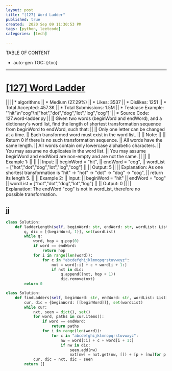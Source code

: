 ```yaml
---
layout: post
title: "[127] Word Ladder"
published: true
created:  2020 Sep 09 11:30:53 PM
tags: [python, leetcode]
categories: [tech]

---
```


TABLE OF CONTENT

* auto-gen TOC:
{:toc}

- - -

# [[127] Word Ladder](https://leetcode.com/problems/word-ladder/description/)
|| 
|| * algorithms
|| * Medium (27.29%)
|| * Likes:    3537
|| * Dislikes: 1251
|| * Total Accepted:    457.3K
|| * Total Submissions: 1.5M
|| * Testcase Example:  '"hit"\n"cog"\n["hot","dot","dog","lot","log","cog"]'
|| * Source Code:       127.word-ladder.py
|| 
|| Given two words (beginWord and endWord), and a dictionary's word list, find
the length of shortest transformation sequence from beginWord to endWord, such
that:
|| 
|| 	Only one letter can be changed at a time.
|| 	Each transformed word must exist in the word list.
|| 
|| Note:
|| 
|| 	Return 0 if there is no such transformation sequence.
|| 	All words have the same length.
|| 	All words contain only lowercase alphabetic characters.
|| 	You may assume no duplicates in the word list.
|| 	You may assume beginWord and endWord are non-empty and are not the same.
|| 
|| 
|| Example 1:
|| 
|| 
|| Input:
|| beginWord = "hit",
|| endWord = "cog",
|| wordList = ["hot","dot","dog","lot","log","cog"]
|| 
|| Output: 5
|| 
|| Explanation: As one shortest transformation is "hit" -> "hot" -> "dot" -> "dog" -> "cog",
|| return its length 5.
|| 
|| Example 2:
|| Input:
|| beginWord = "hit"
|| endWord = "cog"
|| wordList = ["hot","dot","dog","lot","log"]
|| 
|| Output: 0
|| 
|| Explanation: The endWord "cog" is not in wordList, therefore no possible transformation.

## jj

```python
class Solution:
    def ladderLength(self, beginWord: str, endWord: str, wordList: List[str]) -> int:
        q, dic = [(beginWord, 1)], set(wordList)
        while q:
            word, hop = q.pop(0)
            if word == endWord:
                return hop
            for i in range(len(word)):
                for c in "abcdefghijklmnopqrstuvwxyz":
                    nxt = word[:i] + c + word[i + 1:]
                    if nxt in dic:
                        q.append((nxt, hop + 1))
                        dic.remove(nxt)
        return 0
```

```python
class Solution:
    def findLadders(self, beginWord: str, endWord: str, wordList: List[str]) -> List[List[str]]:
        cur, dic = {beginWord: [[beginWord]]}, set(wordList)
        while cur:
            nxt, seen = dict(), set()
            for word, paths in cur.items():
                if word == endWord:
                    return paths
                for i in range(len(word)):
                    for c in "abcdefghijklmnopqrstuvwxyz":
                        nw = word[:i] + c + word[i + 1:]
                        if nw in dic:
                            seen.add(nw)
                            nxt[nw] = nxt.get(nw, []) + [p + [nw]for p in paths]
            cur, dic = nxt, dic - seen
        return []
```
